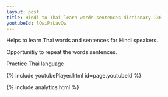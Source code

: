```yaml
---
layout: post
title: Hindi to Thai learn words sentences dictionary 136 
youtubeId: lOwiPzLavOw
---
```

 
 
Helps to learn Thai words and sentences for Hindi speakers.

Opportunitiy to repeat the words sentences. 

Practice Thai language. 
 
{% include youtubePlayer.html id=page.youtubeId %}
 
 
{% include analytics.html %}